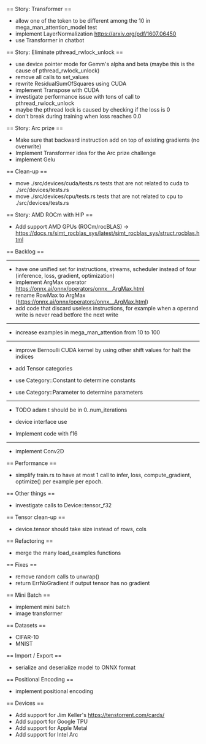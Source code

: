 == Story: Transformer ==

- allow one of the token to be different among the 10 in mega_man_attention_model test
- implement LayerNormalization https://arxiv.org/pdf/1607.06450
- use Transformer in chatbot

== Story: Eliminate pthread_rwlock_unlock ==

- use device pointer mode for Gemm's alpha and beta (maybe this is the cause of pthread_rwlock_unlock)
- remove all calls to set_values
- rewrite ResidualSumOfSquares using CUDA
- implement Transpose with CUDA
- investigate performance issue with tons of call to pthread_rwlock_unlock
- maybe the pthread lock is caused by checking if the loss is 0
- don't break during training when loss reaches 0.0

== Story: Arc prize ==

- Make sure that backward instruction add on top of existing gradients (no overwrite)
- Implement Transformer idea for the Arc prize challenge
- implement Gelu

== Clean-up ==

- move ./src/devices/cuda/tests.rs tests that are not related to cuda to ./src/devices/tests.rs
- move ./src/devices/cpu/tests.rs tests that are not related to cpu to ./src/devices/tests.rs

== Story: AMD ROCm with HIP ==

- Add support AMD GPUs (ROCm/rocBLAS) -> https://docs.rs/simt_rocblas_sys/latest/simt_rocblas_sys/struct.rocblas.html

== Backlog ==

---------------

- have one unified set for instructions, streams, scheduler instead of four (inference, loss, gradient, optimization)
- implement ArgMax operator https://onnx.ai/onnx/operators/onnx__ArgMax.html
- rename RowMax to ArgMax (https://onnx.ai/onnx/operators/onnx__ArgMax.html)
- add code that discard useless instructions, for example when a operand write is never read betfore the next write

---------------

- increase examples in mega_man_attention from 10 to 100

---------------

- improve Bernoulli CUDA kernel by using other shift values for halt the indices

- add Tensor categories
- use Category::Constant to determine constants
- use Category::Parameter to determine parameters

---------------
- TODO adam t should be in 0..num_iterations

- device interface use <T>
- Implement code with f16

---------------------

- implement Conv2D

== Performance ==

- simplify train.rs to have at most 1 call to infer, loss, compute_gradient, optimize() per example per epoch.


== Other things ==

- investigate calls to Device::tensor_f32

== Tensor clean-up ==

- device.tensor should take size instead of rows, cols

== Refactoring ==

- merge the many load_examples functions

== Fixes ==

- remove random calls to unwrap()
- return ErrNoGradient if output tensor has no gradient

== Mini Batch ==

- implement mini batch
- image transformer

== Datasets ==

- CIFAR-10
- MNIST

== Import / Export ==

- serialize and deserialize model to ONNX format

== Positional Encoding ==

- implement positional encoding

== Devices ==

- Add support for Jim Keller's https://tenstorrent.com/cards/
- Add support for Google TPU
- Add support for Apple Metal
- Add support for Intel Arc
